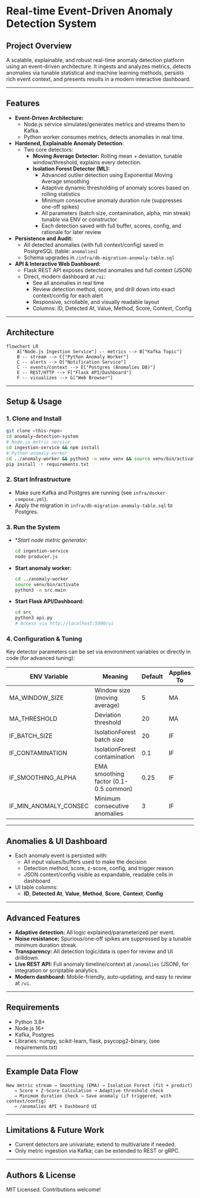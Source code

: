 # Real-time Event-Driven Anomaly Detection System

## Project Overview

A scalable, explainable, and robust real-time anomaly detection platform using an event-driven architecture. It ingests and analyzes metrics, detects anomalies via tunable statistical and machine learning methods, persists rich event context, and presents results in a modern interactive dashboard.

---

## Features

- **Event-Driven Architecture:**
  - Node.js service simulates/generates metrics and streams them to Kafka.
  - Python worker consumes metrics, detects anomalies in real time.
- **Hardened, Explainable Anomaly Detection:**
  - Two core detectors:
    - **Moving Average Detector:** Rolling mean + deviation, tunable window/threshold, explains every detection.
    - **Isolation Forest Detector (ML):**
      - Advanced outlier detection using Exponential Moving Average smoothing
      - Adaptive dynamic thresholding of anomaly scores based on rolling statistics
      - Minimum consecutive anomaly duration rule (suppresses one-off spikes)
      - All parameters (batch size, contamination, alpha, min streak) tunable via ENV or constructor
      - Each detection saved with full buffer, scores, config, and rationale for later review
- **Persistence and Audit:**
  - All detected anomalies (with full context/config) saved in PostgreSQL (table: `anomalies`)
  - Schema upgrades in `/infra/db-migration-anomaly-table.sql`
- **API & Interactive Web Dashboard:**
  - Flask REST API exposes detected anomalies and full context (JSON)
  - Direct, modern dashboard at `/ui`:
    - See all anomalies in real time
    - Review detection method, score, and drill down into exact context/config for each alert
    - Responsive, scrollable, and visually readable layout
    - Columns: ID, Detected At, Value, Method, Score, Context, Config

---

## Architecture

```mermaid
flowchart LR
    A["Node.js Ingestion Service"] -- metrics --> B["Kafka Topic"]
    B -- stream --> C["Python Anomaly Worker"]
    C -- alerts --> D["Notification Service"]
    C -- events/context --> E["Postgres (Anomalies DB)"]
    E -- REST/HTTP --> F["Flask API/Dashboard"]
    F -- visualizes --> G["Web Browser"]
```

---

## Setup & Usage

### 1. Clone and Install

```sh
git clone <this-repo>
cd anomaly-detection-system
# Node.js metric service
cd ingestion-service && npm install
# Python anomaly worker
cd ../anomaly-worker && python3 -m venv venv && source venv/bin/activate
pip install -r requirements.txt
```

### 2. Start Infrastructure

- Make sure Kafka and Postgres are running (see `infra/docker-compose.yml`).
- Apply the migration in `infra/db-migration-anomaly-table.sql` to Postgres.

### 3. Run the System

- **Start node metric generator:*
  ```sh
  cd ingestion-service
  node producer.js
  ```
- **Start anomaly worker:**
  ```sh
  cd ../anomaly-worker
  source venv/bin/activate
  python3 -m src.main
  ```
- **Start Flask API/Dashboard:**
  ```sh
  cd src
  python3 api.py
  # Access via http://localhost:5000/ui
  ```

### 4. Configuration & Tuning

Key detector parameters can be set via environment variables or directly in code (for advanced tuning):

| ENV Variable                | Meaning                              | Default   | Applies To   |
|-----------------------------|--------------------------------------|-----------|--------------|
| MA_WINDOW_SIZE              | Window size (moving average)         | 5         | MA           |
| MA_THRESHOLD                | Deviation threshold                  | 20        | MA           |
| IF_BATCH_SIZE               | IsolationForest batch size           | 20        | IF           |
| IF_CONTAMINATION            | IsolationForest contamination        | 0.1       | IF           |
| IF_SMOOTHING_ALPHA          | EMA smoothing factor (0.1-0.5 common)| 0.25      | IF           |
| IF_MIN_ANOMALY_CONSEC       | Minimum consecutive anomalies        | 3         | IF           |

---

## Anomalies & UI Dashboard

- Each anomaly event is persisted with:
  - All input values/buffers used to make the decision
  - Detection method, score, z-score, config, and trigger reason
  - JSON context/config visible as expandable, readable cells in dashboard
- UI table columns:
  - **ID**, **Detected At**, **Value**, **Method**, **Score**, **Context**, **Config**

---

## Advanced Features

- **Adaptive detection:** All logic explained/parameterized per event.
- **Noise resistance:** Spurious/one-off spikes are suppressed by a tunable minimum duration streak.
- **Transparency:** All detection logic/data is open for review and UI drilldown.
- **Live REST API:** Full anomaly timeline/context at `/anomalies` (JSON), for integration or scriptable analytics.
- **Modern dashboard:** Mobile-friendly, auto-updating, and easy to review at `/ui`.

---

## Requirements

- Python 3.8+
- Node.js 16+
- Kafka, Postgres
- Libraries: numpy, scikit-learn, flask, psycopg2-binary, (see requirements.txt)

---

## Example Data Flow

```
New metric stream → Smoothing (EMA) → Isolation Forest (fit + predict)
   → Score + Z-Score Calculation → Adaptive threshold check
   → Minimum duration check → Save anomaly (if triggered, with context/config)
   → /anomalies API + Dashboard UI
```

---

## Limitations & Future Work

- Current detectors are univariate; extend to multivariate if needed.
- Only metric ingestion via Kafka; can be extended to REST or gRPC.

---

## Authors & License

MIT Licensed. Contributions welcome!
